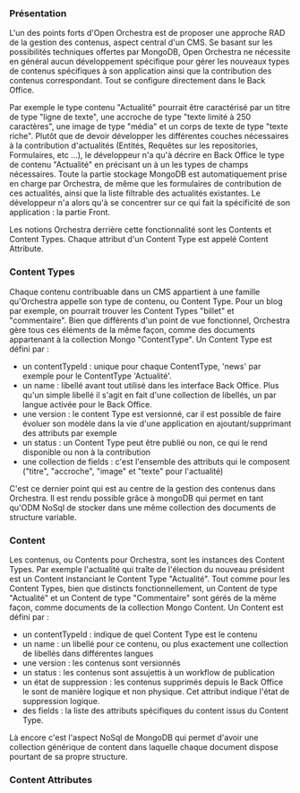 ### Présentation
L'un des points forts d'Open Orchestra est de proposer une approche RAD de la gestion des contenus, aspect central d'un CMS. Se basant sur les possibilités techniques offertes par MongoDB, Open Orchestra ne nécessite en général aucun développement spécifique pour gérer les nouveaux types de contenus spécifiques à son application ainsi que la contribution des contenus correspondant. Tout se configure directement dans le Back Office.

Par exemple le type contenu "Actualité" pourrait être caractérisé par un titre de type "ligne de texte", une accroche de type "texte limité à 250 caractères", une image de type "média" et un corps de texte de type "texte riche". Plutôt que de devoir développer les différentes couches nécessaires à la contribution d'actualités (Entités, Requêtes sur les repositories, Formulaires, etc ...), le développeur n'a qu'à décrire en Back Office le type de contenu "Actualité" en précisant un à un les types de champs nécessaires. Toute la partie stockage MongoDB est automatiquement prise en charge par Orchestra, de même que les formulaires de contribution de ces actualités, ainsi que la liste filtrable des actualités existantes. Le développeur n'a alors qu'à se concentrer sur ce qui fait la spécificité de son application : la partie Front.

Les notions Orchestra derrière cette fonctionnalité sont les Contents et Content Types. Chaque attribut d'un Content Type est appelé Content Attribute.

### Content Types
Chaque contenu contribuable dans un CMS appartient à une famille qu'Orchestra appelle son type de contenu, ou Content Type. Pour un blog par exemple, on pourrait trouver les Content Types "billet" et "commentaire". Bien que différents d'un point de vue fonctionnel, Orchestra gère tous ces éléments de la même façon, comme des documents appartenant à la collection Mongo "ContentType".
Un Content Type est défini par :
* un contentTypeId : unique pour chaque ContentType, 'news' par exemple pour le ContentType 'Actualité'.
* un name : libellé avant tout utilisé dans les interface Back Office. Plus qu'un simple libellé il s'agit en fait d'une collection de libellés, un par langue activée pour le Back Office.
* une version : le content Type est versionné, car il est possible de faire évoluer son modèle dans la vie d'une application en ajoutant/supprimant des attributs par exemple
* un status : un Content Type peut être publié ou non, ce qui le rend disponible ou non à la contribution
* une collection de fields : c'est l'ensemble des attributs qui le composent ("titre", "accroche", "image" et "texte" pour l'actualité)

C'est ce dernier point qui est au centre de la gestion des contenus dans Orchestra. Il est rendu possible grâce à mongoDB qui permet en tant qu'ODM NoSql de stocker dans une même collection des documents de structure variable.

### Content
Les contenus, ou Contents pour Orchestra, sont les instances des Content Types. Par exemple l'actualité qui traîte de l'élection du nouveau président est un Content instanciant le Content Type "Actualité". Tout comme pour les Content Types, bien que distincts fonctionnellement, un Content de type "Actualité" et un Content de type "Commentaire" sont gérés de la même façon, comme documents de la collection Mongo Content.
Un Content est défini par :
* un contentTypeId : indique de quel Content Type est le contenu
* un name : un libellé pour ce contenu, ou plus exactement une collection de libellés dans différentes langues
* une version : les contenus sont versionnés
* un status : les contenus sont assujettis à un workflow de publication
* un état de suppression : les contenus supprimés depuis le Back Office le sont de manière logique et non physique. Cet attribut indique l'état de suppression logique.
* des fields : la liste des attributs spécifiques du content issus du Content Type.

Là encore c'est l'aspect NoSql de MongoDB qui permet d'avoir une collection générique de content dans laquelle chaque document dispose pourtant de sa propre structure.

### Content Attributes

